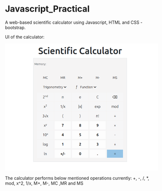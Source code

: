 # Javascript_Practical

A web-based scientific calculator using Javascript, HTML and CSS - bootstrap.

UI of the calculator:

![alt text](image.png)

The calculator performs below mentioned operations currently:
+, -, /, \*, mod, x^2, 1/x, M+, M-, MC ,MR and MS
